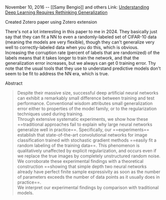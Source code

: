 November 10, 2016 -- [[Samy Bengio]] and others
Link: [Understanding Deep Learning Requires Rethinking Generalization](https://arxiv.org/abs/1611.03530)

Created Zotero paper using Zotero extension

There's not a lot interesting in this paper to me in 2024. They basically just say that they can fit a NN to even a randomly-labeled set of CIFAR-10 data (meaning the models are very flexible), though they can't generalize very well to correctly-labeled data when you do this, which is obvious. Increasing the corruption rate (percent of labels that are randomized) of the labels means that it takes longer to train the network, and that the generalization error increases, but we always can get 0 training error. Thy note that the usual tools that they use to understand predictive models don't seem to be fit to address the NN era, which is true.

Abstract
> Despite their massive size, successful deep artificial neural networks can exhibit a remarkably small difference between training and test performance. Conventional wisdom attributes small generalization error either to properties of the model family, or to the regularization techniques used during training.  
> Through extensive systematic experiments, we show how these ==traditional approaches fail to explain why large neural networks generalize well in practice==. Specifically, our ==experiments== establish that state-of-the-art convolutional networks for image classification trained with stochastic gradient methods ==easily fit a random labeling of the training data==. This phenomenon is qualitatively unaffected by explicit regularization, and occurs even if we replace the true images by completely unstructured random noise. We corroborate these experimental findings with a theoretical construction ==showing that simple depth two neural networks already have perfect finite sample expressivity as soon as the number of parameters exceeds the number of data points as it usually does in practice==.  
> We interpret our experimental findings by comparison with traditional models.
